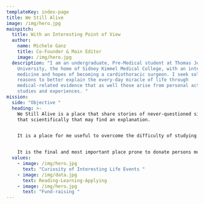 ```yaml
---
templateKey: index-page
title: We Still Alive
image: /img/hero.jpg
mainpitch:
  title: With an Interesting Point of View
  author:
    name: Michele Ganz
    title: Co-Founder & Main Editor
    image: /img/hero.jpg
  description: "I am an undergraduate, Pre-Medical student at Thomas Jefferson
    University, the home of Sidney Kimmel Medical College, with an interest in
    medicine and hopes of becoming a cardiothoracic surgeon. I seek solid
    reasons to better explain the every-day miracle of life through
    medical-related evidence that as well those arise from personal actual
    studies and experiences. "
mission:
  side: "Objective "
  heading: >-
    We Still Alive is a place that share stories of never-questioned situations
    that scientifically that may find an explanation. 


    It is a place for me useful to overcome the difficulty of studying material not yet enjoyed and fun. 


    It is the final and most important place prone to donate persons most in need opportunities never had before. 
  values:
    - image: /img/hero.jpg
      text: "Curiosity of Interesting Life Events "
    - image: /img/data.jpg
      text: Reading-Learning-Applying
    - image: /img/hero.jpg
      text: "Fund-raising "
---
```

